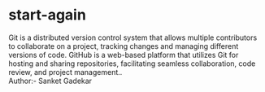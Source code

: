# start-again
Git is a distributed version control system that allows multiple contributors to collaborate on a project, tracking changes and managing different versions of code. GitHub is a web-based platform that utilizes Git for hosting and sharing repositories, facilitating seamless collaboration, code review, and project management.. <br>
Author:- Sanket Gadekar
